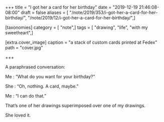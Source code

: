 +++
title = "I got her a card for her birthday"
date = "2019-12-19 21:46:08-08:00"
draft = false
aliases = [ "/note/2019/353/i-got-her-a-card-for-her-birthday/", "/note/2019/12/i-got-her-a-card-for-her-birthday/",]

[taxonomies]
category = [ "note",]
tags = [ "drawing", "life", "with my sweetheart",]

[extra.cover_image]
caption = "a stack of custom cards printed at Fedex"
path = "cover.jpg"

+++

A paraphrased conversation:

Me
: “What do you want for your birthday?”

She
: “Oh, nothing. A card, maybe.”

Me
: “I can do that.”

That’s one of her drawings superimposed over one of my drawings.

She loved it.